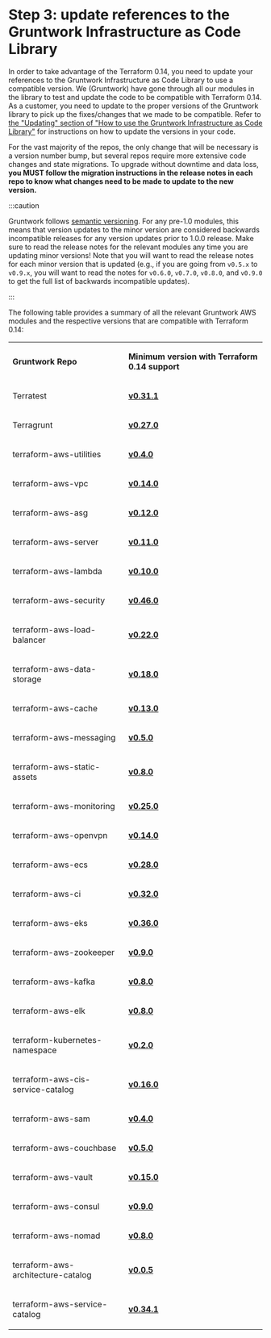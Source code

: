# Step 3: update references to the Gruntwork Infrastructure as Code Library

In order to take advantage of the Terraform 0.14, you need to update your references to the Gruntwork
Infrastructure as Code Library to use a compatible version. We (Gruntwork) have gone through all our modules in the
library to test and update the code to be compatible with Terraform 0.14. As a customer, you need to update to
the proper versions of the Gruntwork library to pick up the fixes/changes that we made to be compatible. Refer to
[the
"Updating" section of "How to use the Gruntwork Infrastructure as Code Library"](https://gruntwork.io/guides/foundations/how-to-use-gruntwork-infrastructure-as-code-library/#updating) for instructions on how to update the
versions in your code.

For the vast majority of the repos, the only change that will be necessary is a version number bump, but several repos
require more extensive code changes and state migrations. To upgrade without downtime and data loss, **you MUST follow
the migration instructions in the release notes in each repo to know what changes need to be made to update to the new
version.**

:::caution

Gruntwork follows [semantic
versioning](https://gruntwork.io/guides/foundations/how-to-use-gruntwork-infrastructure-as-code-library/#versioning).
For any pre-1.0 modules, this means that version updates to the minor version
are considered backwards incompatible releases for any version updates prior to
1.0.0 release. Make sure to read the release notes for the relevant modules any
time you are updating minor versions! Note that you will want to read the
release notes for each minor version that is updated (e.g., if you are going
from `v0.5.x` to `v0.9.x`, you will want to read the notes for `v0.6.0`,
`v0.7.0`, `v0.8.0`, and `v0.9.0` to get the full list of backwards incompatible
updates).

:::

The following table provides a summary of all the relevant Gruntwork AWS modules and the respective versions that are
compatible with Terraform 0.14:

<a id="version-compatibility-table" className="snap-top" />
<table>
<colgroup>
<col />
<col />
</colgroup>
<tbody>
<tr className="odd">
<td><p><strong>Gruntwork Repo</strong></p></td>
<td><p><strong>Minimum version with Terraform 0.14 support</strong></p></td>
</tr>
<tr className="even">
<td><p>Terratest</p></td>
<td><p><strong><a href="https://github.com/gruntwork-io/terratest/releases/tag/v0.31.1">v0.31.1</a></strong></p></td>
</tr>
<tr className="odd">
<td><p>Terragrunt</p></td>
<td><p><strong><a href="https://github.com/gruntwork-io/terragrunt/releases/tag/v0.27.0">v0.27.0</a></strong></p></td>
</tr>
<tr className="even">
<td><p>terraform-aws-utilities</p></td>
<td><p><strong><a href="https://github.com/gruntwork-io/terraform-aws-utilities/releases/tag/v0.4.0">v0.4.0</a></strong></p></td>
</tr>
<tr className="odd">
<td><p>terraform-aws-vpc</p></td>
<td><p><strong><a href="https://github.com/gruntwork-io/terraform-aws-vpc/releases/tag/v0.14.0">v0.14.0</a></strong></p></td>
</tr>
<tr className="even">
<td><p>terraform-aws-asg</p></td>
<td><p><strong><a href="https://github.com/gruntwork-io/terraform-aws-asg/releases/tag/v0.12.0">v0.12.0</a></strong></p></td>
</tr>
<tr className="odd">
<td><p>terraform-aws-server</p></td>
<td><p><strong><a href="https://github.com/gruntwork-io/terraform-aws-server/releases/tag/v0.11.0">v0.11.0</a></strong></p></td>
</tr>
<tr className="even">
<td><p>terraform-aws-lambda</p></td>
<td><p><strong><a href="https://github.com/gruntwork-io/terraform-aws-lambda/releases/tag/v0.10.0">v0.10.0</a></strong></p></td>
</tr>
<tr className="odd">
<td><p>terraform-aws-security</p></td>
<td><p><strong><a href="https://github.com/gruntwork-io/terraform-aws-security/releases/tag/v0.46.0">v0.46.0</a></strong></p></td>
</tr>
<tr className="even">
<td><p>terraform-aws-load-balancer</p></td>
<td><p><strong><a href="https://github.com/gruntwork-io/terraform-aws-load-balancer/releases/tag/v0.22.0">v0.22.0</a></strong></p></td>
</tr>
<tr className="odd">
<td><p>terraform-aws-data-storage</p></td>
<td><p><strong><a href="https://github.com/gruntwork-io/terraform-aws-data-storage/releases/tag/v0.18.0">v0.18.0</a></strong></p></td>
</tr>
<tr className="even">
<td><p>terraform-aws-cache</p></td>
<td><p><strong><a href="https://github.com/gruntwork-io/terraform-aws-cache/releases/tag/v0.13.0">v0.13.0</a></strong></p></td>
</tr>
<tr className="odd">
<td><p>terraform-aws-messaging</p></td>
<td><p><strong><a href="https://github.com/gruntwork-io/terraform-aws-messaging/releases/tag/v0.5.0">v0.5.0</a></strong></p></td>
</tr>
<tr className="even">
<td><p>terraform-aws-static-assets</p></td>
<td><p><strong><a href="https://github.com/gruntwork-io/terraform-aws-static-assets/releases/tag/v0.8.0">v0.8.0</a></strong></p></td>
</tr>
<tr className="odd">
<td><p>terraform-aws-monitoring</p></td>
<td><p><strong><a href="https://github.com/gruntwork-io/terraform-aws-monitoring/releases/tag/v0.25.0">v0.25.0</a></strong></p></td>
</tr>
<tr className="even">
<td><p>terraform-aws-openvpn</p></td>
<td><p><strong><a href="https://github.com/gruntwork-io/terraform-aws-openvpn/releases/tag/v0.14.0">v0.14.0</a></strong></p></td>
</tr>
<tr className="odd">
<td><p>terraform-aws-ecs</p></td>
<td><p><strong><a href="https://github.com/gruntwork-io/terraform-aws-ecs/releases/tag/v0.28.0">v0.28.0</a></strong></p></td>
</tr>
<tr className="even">
<td><p>terraform-aws-ci</p></td>
<td><p><strong><a href="https://github.com/gruntwork-io/terraform-aws-ci/releases/tag/v0.32.0">v0.32.0</a></strong></p></td>
</tr>
<tr className="odd">
<td><p>terraform-aws-eks</p></td>
<td><p><strong><a href="https://github.com/gruntwork-io/terraform-aws-eks/releases/tag/v0.36.0">v0.36.0</a></strong></p></td>
</tr>
<tr className="even">
<td><p>terraform-aws-zookeeper</p></td>
<td><p><strong><a href="https://github.com/gruntwork-io/terraform-aws-zookeeper/releases/tag/v0.9.0">v0.9.0</a></strong></p></td>
</tr>
<tr className="odd">
<td><p>terraform-aws-kafka</p></td>
<td><p><strong><a href="https://github.com/gruntwork-io/terraform-aws-kafka/releases/tag/v0.8.0">v0.8.0</a></strong></p></td>
</tr>
<tr className="even">
<td><p>terraform-aws-elk</p></td>
<td><p><strong><a href="https://github.com/gruntwork-io/terraform-aws-elk/releases/tag/v0.8.0">v0.8.0</a></strong></p></td>
</tr>
<tr className="odd">
<td><p>terraform-kubernetes-namespace</p></td>
<td><p><strong><a href="https://github.com/gruntwork-io/terraform-kubernetes-namespace/releases/tag/v0.2.0">v0.2.0</a></strong></p></td>
</tr>
<tr className="even">
<td><p>terraform-aws-cis-service-catalog</p></td>
<td><p><strong><a href="https://github.com/gruntwork-io/terraform-aws-cis-service-catalog/releases/tag/v0.16.0">v0.16.0</a></strong></p></td>
</tr>
<tr className="odd">
<td><p>terraform-aws-sam</p></td>
<td><p><strong><a href="https://github.com/gruntwork-io/terraform-aws-sam/releases/tag/v0.4.0">v0.4.0</a></strong></p></td>
</tr>
<tr className="even">
<td><p>terraform-aws-couchbase</p></td>
<td><p><strong><a href="https://github.com/gruntwork-io/terraform-aws-couchbase/releases/tag/v0.5.0">v0.5.0</a></strong></p></td>
</tr>
<tr className="odd">
<td><p>terraform-aws-vault</p></td>
<td><p><strong><a href="https://github.com/hashicorp/terraform-aws-vault/releases/tag/v0.15.0">v0.15.0</a></strong></p></td>
</tr>
<tr className="even">
<td><p>terraform-aws-consul</p></td>
<td><p><strong><a href="https://github.com/hashicorp/terraform-aws-consul/releases/tag/v0.9.0">v0.9.0</a></strong></p></td>
</tr>
<tr className="odd">
<td><p>terraform-aws-nomad</p></td>
<td><p><strong><a href="https://github.com/hashicorp/terraform-aws-nomad/releases/tag/v0.8.0">v0.8.0</a></strong></p></td>
</tr>
<tr className="even">
<td><p>terraform-aws-architecture-catalog</p></td>
<td><p><strong><a href="https://github.com/gruntwork-io/terraform-aws-architecture-catalog/releases/tag/v0.0.5">v0.0.5</a></strong></p></td>
</tr>
<tr className="odd">
<td><p>terraform-aws-service-catalog</p></td>
<td><p><strong><a href="https://github.com/gruntwork-io/terraform-aws-service-catalog/releases/tag/v0.34.1">v0.34.1</a></strong></p></td>
</tr>
</tbody>
</table>


<!-- ##DOCS-SOURCER-START
{"sourcePlugin":"Local File Copier","hash":"a0d6ea8c0bec6ab54b161dbec35c1167"}
##DOCS-SOURCER-END -->
